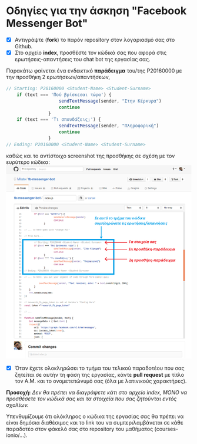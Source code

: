 # Οδηγίες για την άσκηση "Facebook Messenger Bot"

- [x] Αντιγράψτε (**fork**) το παρόν repository στον λογαριασμό σας στο Github.
- [x] Στο αρχείο **index**, προσθέστε τον κώδικά σας που αφορά στις ερωτήσεις-απαντήσεις του chat bot της εργασίας σας.

Παρακάτω φαίνεται ένα ενδεικτικό **παράδειγμα** του/της P20160000 με την προσθήκη 2 ερωτήσεων/απαντήσεων,

```javascript
// Starting: P20160000 <Student-Name> <Student-Surname>
	if (text === 'Πού βρίσκεσαι τώρα') {
        	        sendTextMessage(sender, "Στην Κέρκυρα")
                	continue
            	}             
	if (text === 'Τι σπουδάζεις;') {
        	        sendTextMessage(sender, "Πληροφορική")
                	continue
            	}
// Ending: P20160000 <Student-Name> <Student-Surname>
```
καθώς και το αντίστοιχο screenshot της προσθήκης σε σχέση με τον ευρύτερο κώδικα:
![Παράδειγμα](example_screenshot01.bmp)

- [x] Όταν έχετε ολοκληρώσει το τμήμα του τελικού παραδοτέου που σας ζητείται σε αυτήν τη φάση της εργασίας, κάντε **pull request** με τίτλο τον Α.Μ. και το ονομετεπώνυμό σας (όλα με λατινικούς χαρακτήρες).

**Προσοχή:** *Δεν θα πρέπει να διαγράψετε κάτι στο αρχείο index, ΜΟΝΟ να προσθέσετε τον κώδικά σας και τα στοιχεία που σας ζητούνται εντός σχολίων.*

Υπενθυμίζουμε ότι ολόκληρος ο κώδικα της εργασίας σας θα πρέπει να είναι δημόσια διαθέσιμος και το link του να συμπεριλαμβάνεται σε κάθε παραδοτέο στον φάκελό σας στο repository του μαθήματος (courses-ionio/...).
